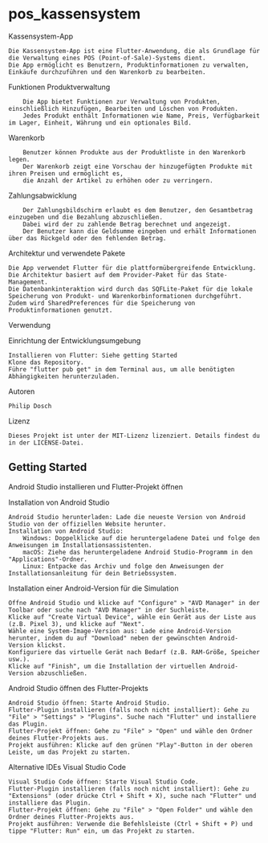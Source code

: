 # pos_kassensystem

Kassensystem-App

    Die Kassensystem-App ist eine Flutter-Anwendung, die als Grundlage für die Verwaltung eines POS (Point-of-Sale)-Systems dient. 
    Die App ermöglicht es Benutzern, Produktinformationen zu verwalten, Einkäufe durchzuführen und den Warenkorb zu bearbeiten.

Funktionen
    Produktverwaltung

        Die App bietet Funktionen zur Verwaltung von Produkten, einschließlich Hinzufügen, Bearbeiten und Löschen von Produkten. 
        Jedes Produkt enthält Informationen wie Name, Preis, Verfügbarkeit im Lager, Einheit, Währung und ein optionales Bild. 

   Warenkorb

        Benutzer können Produkte aus der Produktliste in den Warenkorb legen. 
        Der Warenkorb zeigt eine Vorschau der hinzugefügten Produkte mit ihren Preisen und ermöglicht es, 
        die Anzahl der Artikel zu erhöhen oder zu verringern.

   Zahlungsabwicklung

        Der Zahlungsbildschirm erlaubt es dem Benutzer, den Gesamtbetrag einzugeben und die Bezahlung abzuschließen. 
        Dabei wird der zu zahlende Betrag berechnet und angezeigt. 
        Der Benutzer kann die Geldsumme eingeben und erhält Informationen über das Rückgeld oder den fehlenden Betrag.

Architektur und verwendete Pakete

    Die App verwendet Flutter für die plattformübergreifende Entwicklung. 
    Die Architektur basiert auf dem Provider-Paket für das State-Management. 
    Die Datenbankinteraktion wird durch das SQFLite-Paket für die lokale Speicherung von Produkt- und Warenkorbinformationen durchgeführt.
    Zudem wird SharedPreferences für die Speicherung von Produktinformationen genutzt.
   
   Verwendung

Einrichtung der Entwicklungsumgebung

    Installieren von Flutter: Siehe getting Started
    Klone das Repository.
    Führe "flutter pub get" in dem Terminal aus, um alle benötigten Abhängigkeiten herunterzuladen.

Autoren

    Philip Dosch

Lizenz

    Dieses Projekt ist unter der MIT-Lizenz lizenziert. Details findest du in der LICENSE-Datei.

## Getting Started

Android Studio installieren und Flutter-Projekt öffnen


Installation von Android Studio

    Android Studio herunterladen: Lade die neueste Version von Android Studio von der offiziellen Website herunter.
    Installation von Android Studio:
        Windows: Doppelklicke auf die heruntergeladene Datei und folge den Anweisungen im Installationsassistenten.
        macOS: Ziehe das heruntergeladene Android Studio-Programm in den "Applications"-Ordner.
        Linux: Entpacke das Archiv und folge den Anweisungen der Installationsanleitung für dein Betriebssystem.

Installation einer Android-Version für die Simulation

    Öffne Android Studio und klicke auf "Configure" > "AVD Manager" in der Toolbar oder suche nach "AVD Manager" in der Suchleiste.
    Klicke auf "Create Virtual Device", wähle ein Gerät aus der Liste aus (z.B. Pixel 3), und klicke auf "Next".
    Wähle eine System-Image-Version aus: Lade eine Android-Version herunter, indem du auf "Download" neben der gewünschten Android-Version klickst.
    Konfiguriere das virtuelle Gerät nach Bedarf (z.B. RAM-Größe, Speicher usw.).
    Klicke auf "Finish", um die Installation der virtuellen Android-Version abzuschließen.

Android Studio öffnen des Flutter-Projekts

    Android Studio öffnen: Starte Android Studio.
    Flutter-Plugin installieren (falls noch nicht installiert): Gehe zu "File" > "Settings" > "Plugins". Suche nach "Flutter" und installiere das Plugin.
    Flutter-Projekt öffnen: Gehe zu "File" > "Open" und wähle den Ordner deines Flutter-Projekts aus.
    Projekt ausführen: Klicke auf den grünen "Play"-Button in der oberen Leiste, um das Projekt zu starten.

Alternative IDEs
Visual Studio Code

    Visual Studio Code öffnen: Starte Visual Studio Code.
    Flutter-Plugin installieren (falls noch nicht installiert): Gehe zu "Extensions" (oder drücke Ctrl + Shift + X), suche nach "Flutter" und installiere das Plugin.
    Flutter-Projekt öffnen: Gehe zu "File" > "Open Folder" und wähle den Ordner deines Flutter-Projekts aus.
    Projekt ausführen: Verwende die Befehlsleiste (Ctrl + Shift + P) und tippe "Flutter: Run" ein, um das Projekt zu starten.


